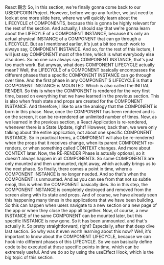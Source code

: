 React 觀念
So, in this section,
we're finally gonna come back
to our USEOPCORN Project.
However, before we go any further,
we just need to look at one more slide here,
where we will quickly learn
about the LIFECYCLE of COMPONENTS,
because this is gonna be highly relevant
for the rest of the section.
And actually, I should say that we're gonna learn
about the LIFECYLE of a COMPONENT INSTANCE,
because it's only an actual physical INSTANCE
of a COMPONENT that can go through a LIFECYCLE.
But as I mentioned earlier,
it's just a bit too much work to always say,
COMPONENT INSTANCE.
And so, for the rest of this lecture,
I will just say COMPONENT most of the time,
which is what everybody else also does.
So no one can always say COMPONENT INSTANCE,
that's just too much work.
But anyway, what does COMPONENT LIFECYCLE actually mean?
Well, the LIFECYCLE of a COMPONENT basically encompasses
the different phases that a specific COMPONENT INSTANCE
can go through over time.
And the first phase in any COMPONENT'S LIFECYCLE
is that a COMPONENT INSTANCE is MOUNTED.
Which is also called the INITIAL RENDER.
So this is when the COMPONENT is rendered
for the very first time,
based on everything that we have learned
in the previous section.
This is also when fresh state and props are created
for the COMPONENT INSTANCE.
And therefore, I like to use the analogy
that the COMPONENT is born in this phase.
Now, once the COMPONENT has been rendered
and is on the screen,
it can be re-rendered an unlimited number of times.
Now, as we learned in the previous section,
a React Application is re-rendered,
whenever there is a State Update, right?
However, back then, we were only talking
about the entire application,
not about one specific COMPONENT INSTANCE.
So in practical terms, a COMPONENT will also
be re-rendered when the props that it receives change,
when its parent COMPONENT re-renders,
or when something called CONTEXT changes.
And more about CONTEXT later.
Now, the RE-RENDER Phase is actually optional,
so it doesn't always happen in all COMPONENTS.
So some COMPONENTS are only mounted and then unmounted,
right away, which actually brings us to the next phase.
So finally, there comes a point in time,
where a COMPONENT INSTANCE is no longer needed.
And so that's when the COMPONENT is unmounted.
And as you can see from that not so subtle emoji,
this is when the COMPONENT basically dies.
So in this step,
the COMPONENT INSTANCE is completely destroyed and removed
from the screen along with its state and props.
And of course,
we have already seen this happening many times
in the applications that we have been building.
So this can happen when users navigate
to a new section or a new page of the app
or when they close the app all together.
Now, of course, a new INSTANCE
of the same COMPONENT can be mounted later,
but this specific INSTANCE is now gone.
So it has been unmounted.
and that's actually it.
So pretty straightforward, right?
Especially, after that deep dive last section.
So why was it even worth learning about this now?
Well, it's important to know
about the COMPONENT LIFECYCLE,
because we can hook into different phases
of this LIFECYCLE.
So we can basically define code to be executed
at these specific points in time,
which can be extremely useful.
And we do so by using the useEffect Hook,
which is the big topic of this section.